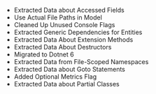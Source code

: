 ﻿- Extracted Data about Accessed Fields
- Use Actual File Paths in Model
- Cleaned Up Unused Console Flags
- Extracted Generic Dependencies for Entities
- Extracted Data About Extension Methods
- Extracted Data About Destructors
- Migrated to Dotnet 6
- Extracted Data from File-Scoped Namespaces
- Extracted Data about Goto Statements
- Added Optional Metrics Flag
- Extracted Data about Partial Classes
